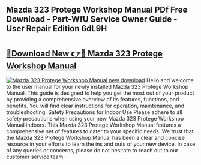 ## Mazda 323 Protege Workshop Manual PDf Free Download - Part-WfU Service Owner Guide - User Repair Edition 6dL9H

# <h2><a href="http://bc75208.oget.top/?id=Mazda+323+Protege+Workshop+Manual">🔗Download New 👉🔴 Mazda 323 Protege Workshop Manual</a></h2>

[![Mazda 323 Protege Workshop Manual new download](https://i.imgur.com/5g1atiW.png)](http://bc75208.oget.top/?id=Mazda+323+Protege+Workshop+Manual)
Hello and welcome to the user manual for your newly installed Mazda 323 Protege Workshop Manual. This guide is designed to help you get the most out of your product by providing a comprehensive overview of its features, functions, and benefits. You will find clear instructions for operation, maintenance, and troubleshooting. Safety Precautions for Indoor Use Please adhere to all safety precautions when using your new Mazda 323 Protege Workshop Manual indoors. This Mazda 323 Protege Workshop Manual features a comprehensive set of features to cater to your specific needs. We trust that the Mazda 323 Protege Workshop Manual has been a clear and concise resource in your efforts to learn the ins and outs of your new device. In case of any queries or concerns, please do not hesitate to reach out to our customer service team.
